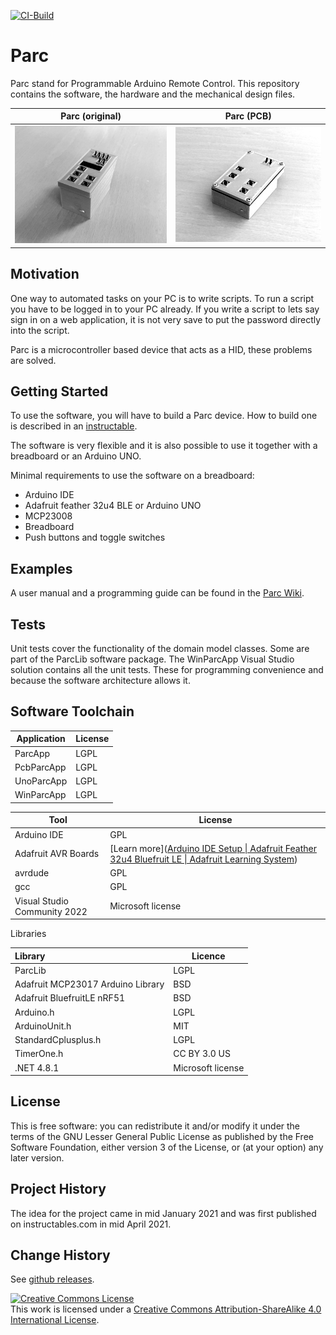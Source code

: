[![CI-Build](https://github.com/mrstefangrimm/Parc/actions/workflows/ci-build.yml/badge.svg)](https://github.com/mrstefangrimm/Parc/actions/workflows/ci-build.yml)

# Parc
Parc stand for Programmable Arduino Remote Control. This repository contains the software, the hardware and the mechanical design files.

| Parc (original)        | Parc (PCB)                    |
| ---------------------- | ----------------------------- |
| ![Parc](./parc-bw.JPG) | ![PCB Parc](./pcbparc-bw.jpg) |



## Motivation

One way to automated tasks on your PC is to write scripts. To run a script you have to be logged in to your PC already. If you write a script to lets say  sign in on a web application, it is not very save to put the password directly into the script.

Parc is a microcontroller based device that acts as a HID, these problems are solved.



## Getting Started

To use the software, you will have to build a Parc device. How to build one is described in an [instructable](https://www.instructables.com/Programmable-Arduino-Remote-Control/).

The software is very flexible and it is also possible to use it together with a breadboard or an Arduino UNO.

Minimal requirements to use the software on a breadboard:

- Arduino IDE
- Adafruit feather 32u4 BLE or Arduino UNO
- MCP23008
- Breadboard
- Push buttons and toggle switches



## Examples

A user manual and a programming guide can be found in the [Parc Wiki](https://github.com/mrstefangrimm/Parc/wiki).



## Tests

Unit tests cover the functionality of the domain model classes. Some are part of the ParcLib software package. The WinParcApp Visual Studio solution contains all the unit tests. These for programming convenience and because the software architecture allows it.



## Software Toolchain

| Application | License |
| ----------- | ------- |
| ParcApp     | LGPL    |
| PcbParcApp  | LGPL    |
| UnoParcApp  | LGPL    |
| WinParcApp  | LGPL    |

| Tool                         | License                                                      |
| ---------------------------- | ------------------------------------------------------------ |
| Arduino IDE                  | GPL                                                          |
| Adafruit AVR Boards          | [Learn more]([Arduino IDE Setup \| Adafruit Feather 32u4 Bluefruit LE \| Adafruit Learning System](https://learn.adafruit.com/adafruit-feather-32u4-bluefruit-le/setup)) |
| avrdude                      | GPL                                                          |
| gcc                          | GPL                                                          |
| Visual Studio Community 2022 | Microsoft license                                            |

Libraries

| Library                           | Licence           |
| :-------------------------------- | ----------------- |
| ParcLib                           | LGPL              |
| Adafruit MCP23017 Arduino Library | BSD               |
| Adafruit BluefruitLE nRF51        | BSD               |
| Arduino.h                         | LGPL              |
| ArduinoUnit.h                     | MIT               |
| StandardCplusplus.h               | LGPL              |
| TimerOne.h                        | CC BY 3.0 US      |
| .NET 4.8.1                        | Microsoft license |



## License

This is free software: you can redistribute it and/or modify it under the terms of the GNU Lesser General Public License as published by the Free Software Foundation, either version 3 of the License, or (at your option) any later version.



## Project History

The idea for the project came in mid January 2021 and was first published on instructables.com in mid April 2021.



## Change History

See [github releases](https://github.com/mrstefangrimm/Parc/releases).



<a rel="license" href="http://creativecommons.org/licenses/by-sa/4.0/"><img alt="Creative Commons License" style="border-width:0" src="https://i.creativecommons.org/l/by-sa/4.0/88x31.png" /></a><br />This work is licensed under a <a rel="license" href="http://creativecommons.org/licenses/by-sa/4.0/">Creative Commons Attribution-ShareAlike 4.0 International License</a>.
